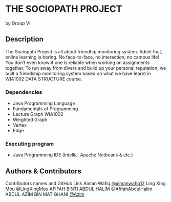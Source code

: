 # THE SOCIOPATH PROJECT
by Group VI 

## Description

The Sociopath Project is all about friendhip monitoring system. Admit that, online learning is boring. No face-to-face, no interaction, no campus life! You don’t even know if one is reliable when working on assignments together. To run away from divers and build up your personal reputation, we built a friendship monitoring system based on what we have learnt in WIA1002 DATA STRUCTURE course.

### Dependencies

* Java Programming Language
* Fundamentals of Programming
* Lecture Graph WIA1002
* Weighted Graph
* Vertex
* Edge

### Executing program

* Java Programming IDE (IntelliJ, Apache Netbeans & etc.)

## Authors & Contributors

Contributors names and GitHub Link
Aiman Wafiq [@aimanwafiq12](https://github.com/aimanwafiq12)
Ling Xing Mou [@LingXingMou](https://github.com/U2005413)
AFIFAH BINTI ABDUL HALIM [@AfifahAbdulHalim](https://github.com/Ohalu909)
ABDUL AZIM BIN MAT GHANI [@Azim](https://github.com/aimanwafiq12)
